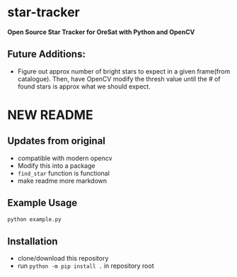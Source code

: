 # star-tracker
**Open Source Star Tracker for OreSat with Python and OpenCV**

## Future Additions:
- Figure out approx number of bright stars to expect in a given frame(from catalogue). Then, have OpenCV modify the thresh value until the # of found stars is approx what we should expect.


# NEW README
## Updates from original
- compatible with modern opencv
- Modify this into a package
- `find_star` function is functional
- make readme more markdown

## Example Usage
```python
python example.py
```

## Installation
- clone/download this repository
- run `python -m pip install .` in repository root